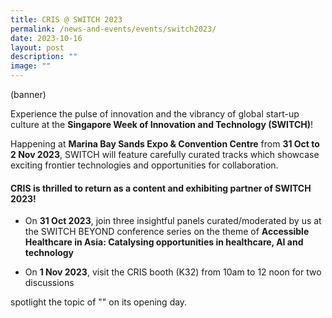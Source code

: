 ```yaml
---
title: CRIS @ SWITCH 2023
permalink: /news-and-events/events/switch2023/
date: 2023-10-16
layout: post
description: ""
image: ""
---
```

(banner)

Experience the pulse of innovation and the vibrancy of global start-up culture at the **Singapore Week of Innovation and Technology (SWITCH)**! 

Happening at **Marina Bay Sands Expo & Convention Centre** from **31 Oct to 2 Nov 2023**, SWITCH will feature carefully curated tracks which showcase exciting frontier technologies and opportunities for collaboration.

#### **CRIS is thrilled to return as a content and exhibiting partner of SWITCH 2023!**

* On **31 Oct 2023**, join three insightful panels curated/moderated by us at the SWITCH BEYOND conference series on the theme of **Accessible Healthcare in Asia: Catalysing opportunities in healthcare, AI and technology** 

* On **1 Nov 2023**, visit the CRIS booth (K32) from 10am to 12 noon for two discussions



spotlight the topic of "" on its opening day.